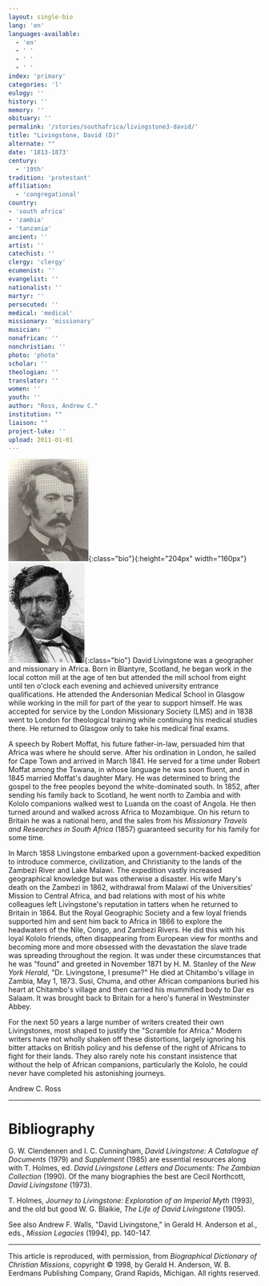 ```yaml
---
layout: single-bio
lang: 'en'
languages-available:
  - 'en'
  - ' '
  - ' '
  - ' '
index: 'primary'
categories: 'l'
eulogy: ''
history: ''
memory: ''
obituary: ''
permalink: '/stories/southafrica/livingstone3-david/'
title: "Livingstone, David (D)"
alternate: ""
date: '1813-1873'
century:
  - '19th'
tradition: 'protestant'
affiliation:
  - 'congregational'
country:
- 'south africa'
- 'zambia'
- 'tanzania'
ancient: ''
artist: ''
catechist: ''
clergy: 'clergy'
ecumenist: ''
evangelist: ''
nationalist: ''
martyr: ''
persecuted: ''
medical: 'medical'
missionary: 'missionary'
musician: ''
nonafrican: ''
nonchristian: ''
photo: 'photo'
scholar: ''
theologian: ''
translator: ''
women: ''
youth: ''
author: "Ross, Andrew C."
institution: ""
liaison: ""
project-luke: ''
upload: 2011-01-01
---
```


![image](/images/bio-pics/southafrica/livingstone3-david/livingstone_david-photo.jpg){:class="bio"}{:height="204px" width="160px"}![image](/images/bio-pics/southafrica/livingstone3-david/livingstone.jpg){:class="bio"} David Livingstone was a geographer and missionary in Africa. Born in Blantyre, Scotland, he began work in the local cotton mill at the age of ten but attended the mill school from eight until ten o'clock each evening and achieved university entrance qualifications. He attended the Andersonian Medical School in Glasgow while working in the mill for part of the year to support himself. He was accepted for service by the London Missionary Society (LMS) and in 1838 went to London for theological training while continuing his medical studies there. He returned to Glasgow only to take his medical final exams.

A speech by Robert Moffat,
his future father-in-law, persuaded him that Africa was where
he should serve. After his ordination in London, he sailed
for Cape Town and arrived in March 1841. He served for a time
under Robert Moffat among the Tswana, in whose language he
was soon fluent, and in 1845 married Moffat's daughter Mary.
He was determined to bring the gospel to the free peoples
beyond the white-dominated south. In 1852, after sending his
family back to Scotland, he went north to Zambia and with
Kololo companions walked west to Luanda on the coast of Angola.
He then turned around and walked across Africa to Mozambique.
On his return to Britain he was a national hero, and the sales
from his *Missionary Travels and Researches in South Africa*
(1857) guaranteed security for his family for some time.

In March 1858 Livingstone embarked upon a government-backed expedition to introduce commerce, civilization, and Christianity to the lands of the Zambezi River and Lake Malawi. The expedition vastly increased geographical knowledge but was otherwise a disaster. His wife Mary's death on the Zambezi in 1862, withdrawal from Malawi of the Universities' Mission to Central Africa, and bad relations with most of his white colleagues left Livingstone's reputation in tatters when he returned to Britain in 1864. But the Royal Geographic Society and a few loyal friends supported him and sent him back to Africa in 1866 to explore the headwaters of the Nile, Congo, and Zambezi Rivers. He did this with his loyal Kololo friends, often disappearing from European view for months and becoming more and more obsessed with the devastation the slave trade was spreading throughout the region. It was under these circumstances that he was "found" and greeted in November 1871 by H. M. Stanley of the *New York Herald*, "Dr. Livingstone, I presume?" He died at Chitambo's village in Zambia, May 1, 1873. Susi, Chuma, and other African companions buried his heart at Chitambo's village and then carried his mummified body to Dar es Salaam. It was brought back to Britain for a hero's funeral in Westminster Abbey.

For the next 50 years a large number of writers created their own Livingstones, most shaped to justify the "Scramble for Africa." Modern writers have not wholly shaken off these distortions, largely ignoring his bitter attacks on British policy and his defense of the right of Africans to fight for their lands. They also rarely note his constant insistence that without the help of African companions, particularly the Kololo, he could never have completed his astonishing journeys.

Andrew C. Ross

---

# Bibliography

G. W. Clendennen and I. C. Cunningham, *David Livingstone: A Catalogue of Documents* (1979) and *Supplement* (1985) are essential resources along with T. Holmes, ed. *David Livingstone Letters and Documents: The Zambian Collection* (1990). Of the many biographies the best are Cecil Northcott, *David Livingstone* (1973).

T. Holmes, *Journey to Livingstone: Exploration of an Imperial Myth* (1993), and the old but good W. G. Blaikie, *The Life of David Livingstone* (1905).

See also Andrew F. Walls, "David Livingstone," in Gerald H. Anderson et al., eds., *Mission Legacies* (1994), pp. 140-147.

---

This article is reproduced, with permission, from *Biographical Dictionary of Christian Missions*, copyright © 1998, by Gerald H. Anderson, W. B. Eerdmans Publishing Company, Grand Rapids, Michigan. All rights reserved.
